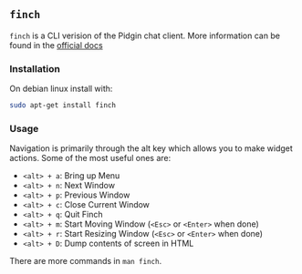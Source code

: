 ## `finch`

`finch` is a CLI verision of the Pidgin chat client. More information can be
found in the [official docs](https://developer.pidgin.im/wiki/Using%20Finch)

### Installation

On debian linux install with:

```bash 
sudo apt-get install finch
```

### Usage

Navigation is primarily through the alt key which allows you to make widget
actions. Some of the most useful ones are:

* ` <alt> + a `: Bring up Menu
* ` <alt> + n `: Next Window
* ` <alt> + p `: Previous Window
* ` <alt> + c `: Close Current Window
* ` <alt> + q `: Quit Finch
* ` <alt> + m `: Start Moving Window (`<Esc>` or `<Enter>` when done)
* ` <alt> + r `: Start Resizing Window (`<Esc>` or `<Enter>` when done)
* ` <alt> + D `: Dump contents of screen in HTML

There are more commands in `man finch`.
